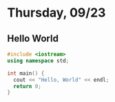 # Thursday, 09/23

## Hello World

```cpp
#include <iostream>
using namespace std;

int main() {
  cout << "Hello, World" << endl;
  return 0;
}
```

